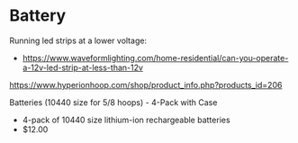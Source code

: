 # Battery

Running led strips at a lower voltage:

- https://www.waveformlighting.com/home-residential/can-you-operate-a-12v-led-strip-at-less-than-12v
 

https://www.hyperionhoop.com/shop/product_info.php?products_id=206

Batteries (10440 size for 5/8 hoops) - 4-Pack with Case
- 4-pack of 10440 size lithium-ion rechargeable batteries
- $12.00